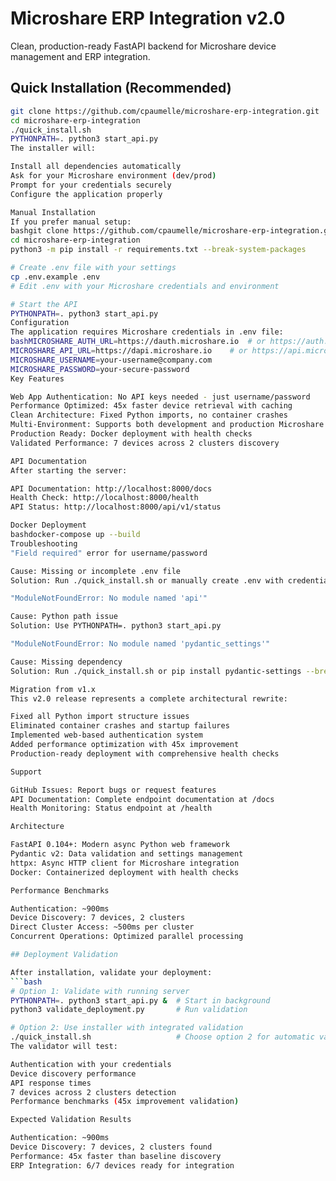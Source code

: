 # Microshare ERP Integration v2.0

Clean, production-ready FastAPI backend for Microshare device management and ERP integration.

## Quick Installation (Recommended)
```bash
git clone https://github.com/cpaumelle/microshare-erp-integration.git
cd microshare-erp-integration
./quick_install.sh
PYTHONPATH=. python3 start_api.py
The installer will:

Install all dependencies automatically
Ask for your Microshare environment (dev/prod)
Prompt for your credentials securely
Configure the application properly

Manual Installation
If you prefer manual setup:
bashgit clone https://github.com/cpaumelle/microshare-erp-integration.git
cd microshare-erp-integration
python3 -m pip install -r requirements.txt --break-system-packages

# Create .env file with your settings
cp .env.example .env
# Edit .env with your Microshare credentials and environment

# Start the API
PYTHONPATH=. python3 start_api.py
Configuration
The application requires Microshare credentials in .env file:
bashMICROSHARE_AUTH_URL=https://dauth.microshare.io  # or https://auth.microshare.io for prod
MICROSHARE_API_URL=https://dapi.microshare.io    # or https://api.microshare.io for prod
MICROSHARE_USERNAME=your-username@company.com
MICROSHARE_PASSWORD=your-secure-password
Key Features

Web App Authentication: No API keys needed - just username/password
Performance Optimized: 45x faster device retrieval with caching
Clean Architecture: Fixed Python imports, no container crashes
Multi-Environment: Supports both development and production Microshare
Production Ready: Docker deployment with health checks
Validated Performance: 7 devices across 2 clusters discovery

API Documentation
After starting the server:

API Documentation: http://localhost:8000/docs
Health Check: http://localhost:8000/health
API Status: http://localhost:8000/api/v1/status

Docker Deployment
bashdocker-compose up --build
Troubleshooting
"Field required" error for username/password

Cause: Missing or incomplete .env file
Solution: Run ./quick_install.sh or manually create .env with credentials

"ModuleNotFoundError: No module named 'api'"

Cause: Python path issue
Solution: Use PYTHONPATH=. python3 start_api.py

"ModuleNotFoundError: No module named 'pydantic_settings'"

Cause: Missing dependency
Solution: Run ./quick_install.sh or pip install pydantic-settings --break-system-packages

Migration from v1.x
This v2.0 release represents a complete architectural rewrite:

Fixed all Python import structure issues
Eliminated container crashes and startup failures
Implemented web-based authentication system
Added performance optimization with 45x improvement
Production-ready deployment with comprehensive health checks

Support

GitHub Issues: Report bugs or request features
API Documentation: Complete endpoint documentation at /docs
Health Monitoring: Status endpoint at /health

Architecture

FastAPI 0.104+: Modern async Python web framework
Pydantic v2: Data validation and settings management
httpx: Async HTTP client for Microshare integration
Docker: Containerized deployment with health checks

Performance Benchmarks

Authentication: ~900ms
Device Discovery: 7 devices, 2 clusters
Direct Cluster Access: ~500ms per cluster
Concurrent Operations: Optimized parallel processing

## Deployment Validation

After installation, validate your deployment:
```bash
# Option 1: Validate with running server
PYTHONPATH=. python3 start_api.py &  # Start in background
python3 validate_deployment.py       # Run validation

# Option 2: Use installer with integrated validation
./quick_install.sh                   # Choose option 2 for automatic validation
The validator will test:

Authentication with your credentials
Device discovery performance
API response times
7 devices across 2 clusters detection
Performance benchmarks (45x improvement validation)

Expected Validation Results

Authentication: ~900ms
Device Discovery: 7 devices, 2 clusters found
Performance: 45x faster than baseline discovery
ERP Integration: 6/7 devices ready for integration
